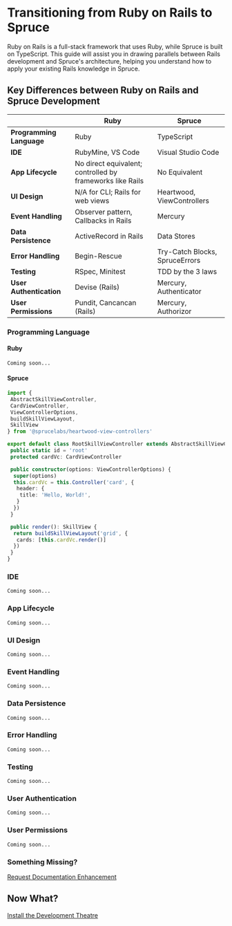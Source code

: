 # Transitioning from Ruby on Rails to Spruce

Ruby on Rails is a full-stack framework that uses Ruby, while Spruce is built on TypeScript. This guide will assist you in drawing parallels between Rails development and Spruce's architecture, helping you understand how to apply your existing Rails knowledge in Spruce.

## Key Differences between Ruby on Rails and Spruce Development

|     | Ruby                      | Spruce                   |
|-----------------------|--------------------------|--------------------------|
| **Programming Language** | Ruby                     | TypeScript               |
| **IDE**                 | RubyMine, VS Code        | Visual Studio Code       |
| **App Lifecycle**       | No direct equivalent; controlled by frameworks like Rails | No Equivalent            |
| **UI Design**           | N/A for CLI; Rails for web views | Heartwood, ViewControllers |
| **Event Handling**      | Observer pattern, Callbacks in Rails | Mercury                  |
| **Data Persistence**    | ActiveRecord in Rails    | Data Stores              |
| **Error Handling**      | Begin-Rescue             | Try-Catch Blocks, SpruceErrors |
| **Testing**             | RSpec, Minitest          | TDD by the 3 laws        |
| **User Authentication** | Devise (Rails)           | Mercury, Authenticator   |
| **User Permissions**    | Pundit, Cancancan (Rails) | Mercury, Authorizor      |

### Programming Language

#### Ruby

```
Coming soon...
```

#### Spruce

```typescript
import {
 AbstractSkillViewController,
 CardViewController,
 ViewControllerOptions,
 buildSkillViewLayout,
 SkillView
} from '@sprucelabs/heartwood-view-controllers'

export default class RootSkillViewController extends AbstractSkillViewController {
 public static id = 'root'
 protected cardVc: CardViewController

 public constructor(options: ViewControllerOptions) {
  super(options)
  this.cardVc = this.Controller('card', {
   header: {
    title: 'Hello, World!',
   }
  })
 }

 public render(): SkillView {
  return buildSkillViewLayout('grid', {
   cards: [this.cardVc.render()]
  })
 }
}

```

### IDE

```
Coming soon...
```

### App Lifecycle

```
Coming soon...
```

### UI Design

```
Coming soon...
```

### Event Handling

```
Coming soon...
```

### Data Persistence

```
Coming soon...
```

### Error Handling

```
Coming soon...
```

### Testing

```
Coming soon...
```

### User Authentication

```
Coming soon...
```

### User Permissions

```
Coming soon...
```
### Something Missing?

<div class="grid-buttons">
    <a class="btn" href="https://forms.gle/2ZMtwUxg1egV8sHT8">Request Documentation Enhancement</a>
</div>

## Now What?

<div class="grid-buttons">
    <a class="btn" href="{{ '/getting-started/development-theatre/' | url }}">Install the Development Theatre</a>
</div>